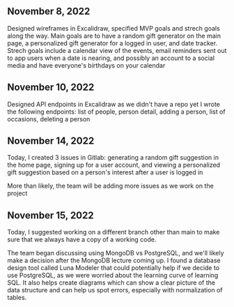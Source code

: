 ## November 8, 2022
Designed wireframes in Excalidraw, specified MVP goals and strech goals along the way. Main goals are to have a random gift generator on the main page, a personalized gift generator for a logged in user, and date tracker. Strech goals include a calendar view of the events, email reminders sent out to app users when a date is nearing, and possibly an account to a social media and have everyone's birthdays on your calendar

## November 10, 2022
Designed API endpoints in Excalidraw as we didn't have a repo yet
I wrote the following endpoints: list of people, person detail, adding a person, list of occasions, deleting a person

## November 14, 2022
Today, I created 3 issues in Gitlab: generating a random gift suggestion in the home page, signing up for a user account, and viewing a personalized gift suggestion based on a person's interest after a user is logged in

More than likely, the team will be adding more issues as we work on the project

## November 15, 2022
Today, I suggested working on a different branch other than main to make sure that we always have a copy of a working code.

The team began discussing using MongoDB vs PostgreSQL, and we'll likely make a decision after the MongoDB lecture coming up. I found a database design tool called Luna Modeler that could potentially help if we decide to use PostgreSQL, as we were worried about the learning curve of learning SQL. It also helps create diagrams which can show a clear picture of the data structure and can help us spot errors, especially with normalization of tables.
